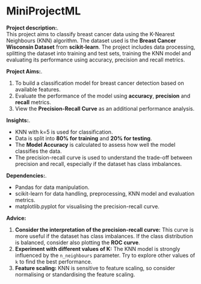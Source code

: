 # MiniProjectML
**Project description:**.  
This project aims to classify breast cancer data using the K-Nearest Neighbours (KNN) algorithm. The dataset used is the **Breast Cancer Wisconsin Dataset** from **scikit-learn**. The project includes data processing, splitting the dataset into training and test sets, training the KNN model and evaluating its performance using accuracy, precision and recall metrics.

**Project Aims:**.  
1. To build a classification model for breast cancer detection based on available features.  
2. Evaluate the performance of the model using **accuracy**, **precision** and **recall** metrics.  
3. View the **Precision-Recall Curve** as an additional performance analysis.

**Insights:**.  
- KNN with k=5 is used for classification.
- Data is split into **80% for training** and **20% for testing**.
- The **Model Accuracy** is calculated to assess how well the model classifies the data.
- The precision-recall curve is used to understand the trade-off between precision and recall, especially if the dataset has class imbalances.

**Dependencies:**.  
- Pandas for data manipulation.  
- scikit-learn for data handling, preprocessing, KNN model and evaluation metrics.  
- matplotlib.pyplot for visualising the precision-recall curve.

**Advice:**  

1. **Consider the interpretation of the precision-recall curve:** This curve is more useful if the dataset has class imbalances. If the class distribution is balanced, consider also plotting the **ROC curve**.
2. **Experiment with different values of K:** The KNN model is strongly influenced by the `n_neighbours` parameter. Try to explore other values of `k` to find the best performance.
3. **Feature scaling:** KNN is sensitive to feature scaling, so consider normalising or standardising the feature scaling.
